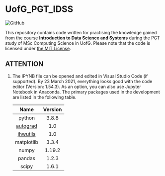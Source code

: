 # UofG_PGT_IDSS

![GitHub](https://img.shields.io/github/license/ArvinZJC/UofG_PGT_IDSS)

This repository contains code written for practising the knowledge gained from the course **Introduction to Data Science and Systems** during the PGT study of MSc Computing Science in UofG. Please note that the code is licensed under [the MIT License](./LICENSE).

## ATTENTION

1. The IPYNB file can be opened and edited in Visual Studio Code (if supported). By 23 March 2021, everything looks good with the code editor (Version: 1.54.3). As an option, you can also use Jupyter Notebook in Anaconda. The primary packages used in the development are listed in the following table.

    | Name | Version |
    | :--: | :--: |
    | python | 3.8.8 |
    | [autograd](https://github.com/HIPS/autograd) | 1.0 |
    | [jhwutils](https://github.com/johnhw/jhwutils) | 1.0 |
    | matplotlib | 3.3.4 |
    | numpy | 1.19.2 |
    | pandas | 1.2.3 |
    | scipy | 1.6.1 |
